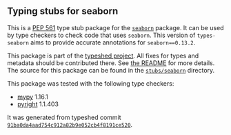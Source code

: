 ## Typing stubs for seaborn

This is a [PEP 561](https://peps.python.org/pep-0561/) type stub package for
the [`seaborn`](https://github.com/mwaskom/seaborn) package. It can be used by type checkers
to check code that uses `seaborn`. This version of
`types-seaborn` aims to provide accurate annotations for
`seaborn==0.13.2`.

This package is part of the [typeshed project](https://github.com/python/typeshed).
All fixes for types and metadata should be contributed there.
See [the README](https://github.com/python/typeshed/blob/main/README.md)
for more details. The source for this package can be found in the
[`stubs/seaborn`](https://github.com/python/typeshed/tree/main/stubs/seaborn)
directory.

This package was tested with the following type checkers:
* [mypy](https://github.com/python/mypy/) 1.16.1
* [pyright](https://github.com/microsoft/pyright) 1.1.403

It was generated from typeshed commit
[`91ba0da4aad754c912a82b9e052cb4f8191ce520`](https://github.com/python/typeshed/commit/91ba0da4aad754c912a82b9e052cb4f8191ce520).